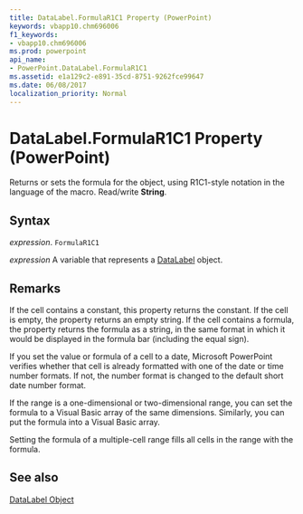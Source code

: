 ```yaml
---
title: DataLabel.FormulaR1C1 Property (PowerPoint)
keywords: vbapp10.chm696006
f1_keywords:
- vbapp10.chm696006
ms.prod: powerpoint
api_name:
- PowerPoint.DataLabel.FormulaR1C1
ms.assetid: e1a129c2-e891-35cd-8751-9262fce99647
ms.date: 06/08/2017
localization_priority: Normal
---
```



# DataLabel.FormulaR1C1 Property (PowerPoint)

Returns or sets the formula for the object, using R1C1-style notation in the language of the macro. Read/write  **String**.


## Syntax

 _expression_. `FormulaR1C1`

_expression_ A variable that represents a [DataLabel](./PowerPoint.DataLabel.md) object.


## Remarks

If the cell contains a constant, this property returns the constant. If the cell is empty, the property returns an empty string. If the cell contains a formula, the property returns the formula as a string, in the same format in which it would be displayed in the formula bar (including the equal sign).

If you set the value or formula of a cell to a date, Microsoft PowerPoint verifies whether that cell is already formatted with one of the date or time number formats. If not, the number format is changed to the default short date number format.

If the range is a one-dimensional or two-dimensional range, you can set the formula to a Visual Basic array of the same dimensions. Similarly, you can put the formula into a Visual Basic array.

Setting the formula of a multiple-cell range fills all cells in the range with the formula.


## See also


[DataLabel Object](PowerPoint.DataLabel.md)

